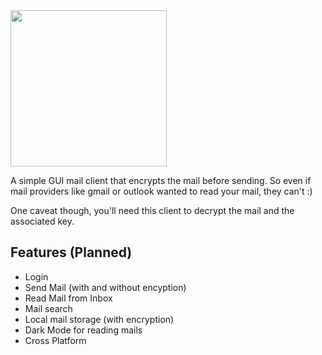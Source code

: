 <img src="https://github.com/sz47/NexMail/blob/main/images/nexmail_main.png" width="250"> 

A simple GUI mail client that encrypts the mail before sending. So even if mail providers like gmail or outlook wanted to read your mail, they can't :)

One caveat though, you'll need this client to decrypt the mail and the associated key.

## Features (Planned)

+ Login
+ Send Mail (with and without encyption)
+ Read Mail from Inbox
+ Mail search
+ Local mail storage (with encryption)
+ Dark Mode for reading mails
+ Cross Platform
